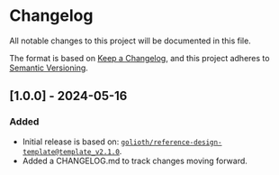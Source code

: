 <!-- Copyright (c) 2024 Golioth, Inc. -->
<!-- SPDX-License-Identifier: Apache-2.0 -->

# Changelog

All notable changes to this project will be documented in this file.

The format is based on [Keep a Changelog](https://keepachangelog.com/en/1.1.0/),
and this project adheres to [Semantic Versioning](https://semver.org/spec/v2.0.0.html).

## [1.0.0] - 2024-05-16

### Added

- Initial release is based on:
  [`golioth/reference-design-template@template_v2.1.0`](https://github.com/golioth/reference-design-template/tree/template_v2.1.0).
- Added a CHANGELOG.md to track changes moving forward.
